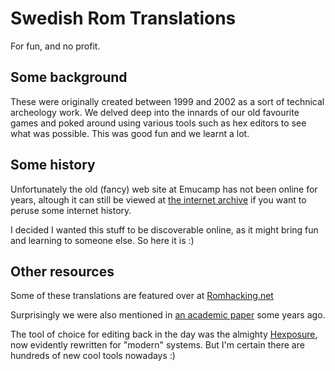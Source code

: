 # Swedish Rom Translations
For fun, and no profit.

## Some background 
These were originally created between 1999 and 2002 as a sort of technical archeology work. We delved deep into the innards of our old favourite games and poked around using various tools such as hex editors to see what was possible. This was good fun and we learnt a lot.

## Some history 
Unfortunately the old (fancy) web site at Emucamp has not been online for years, altough it can still be viewed at [the internet archive](http://web.archive.org/web/*/www.emucamp.com/mhhg) if you want to peruse some internet history.

I decided I wanted this stuff to be discoverable online, as it might bring fun and learning to someone else. So here it is :)

## Other resources
Some of these translations are featured over at [Romhacking.net](https://www.romhacking.net/community/821/) 

Surprisingly we were also mentioned in [an academic paper](https://metalproject.net/general/rom-hacking-academic-paper/) some years ago.

The tool of choice for editing back in the day was the almighty [Hexposure](http://www.romhacking.net/utilities/350/), now evidently rewritten for "modern" systems. But I'm certain there are hundreds of new cool tools nowadays :)
